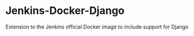 # Jenkins-Docker-Django
Extension to the Jenkins official Docker image to include support for Django
